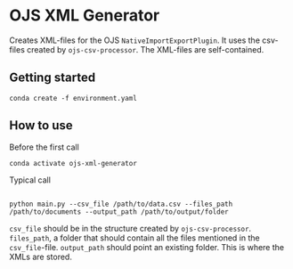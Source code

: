 # OJS XML Generator

Creates XML-files for the OJS `NativeImportExportPlugin`.
It uses the csv-files created by `ojs-csv-processor`.
The XML-files are self-contained.

## Getting started

```commandline
conda create -f environment.yaml
```

## How to use

Before the first call
```commandline
conda activate ojs-xml-generator
```

Typical call
```commandline

python main.py --csv_file /path/to/data.csv --files_path /path/to/documents --output_path /path/to/output/folder 
```
`csv_file` should be in the structure created by `ojs-csv-processor`.
`files_path`, a folder that should contain all the files mentioned in the `csv_file`-file.
`output_path` should point an existing folder.
This is where the XMLs are stored.